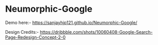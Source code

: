 # Neumorphic-Google

Demo here:- https://sanjayhjp121.github.io/Neumorphic-Google/


Design Credits:- https://dribbble.com/shots/10060408-Google-Search-Page-Redesign-Concept-2-0
